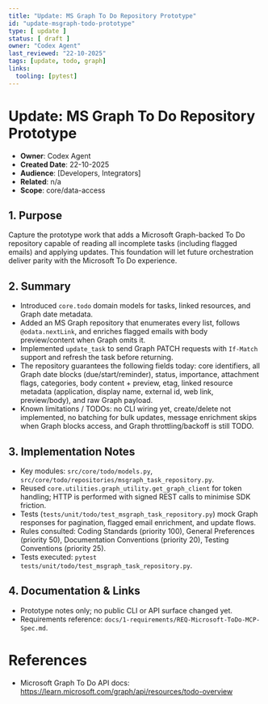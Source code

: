 ```yaml
---
title: "Update: MS Graph To Do Repository Prototype"
id: "update-msgraph-todo-prototype"
type: [ update ]
status: [ draft ]
owner: "Codex Agent"
last_reviewed: "22-10-2025"
tags: [update, todo, graph]
links:
  tooling: [pytest]
---
```


# Update: MS Graph To Do Repository Prototype

- **Owner**: Codex Agent
- **Created Date**: 22-10-2025
- **Audience**: [Developers, Integrators]
- **Related**: n/a
- **Scope**: core/data-access

## 1. Purpose

Capture the prototype work that adds a Microsoft Graph-backed To Do repository capable of reading all incomplete tasks (including flagged emails) and applying updates. This foundation will let future orchestration deliver parity with the Microsoft To Do experience.

## 2. Summary

- Introduced `core.todo` domain models for tasks, linked resources, and Graph date metadata.
- Added an MS Graph repository that enumerates every list, follows `@odata.nextLink`, and enriches flagged emails with body preview/content when Graph omits it.
- Implemented `update_task` to send Graph PATCH requests with `If-Match` support and refresh the task before returning.
- The repository guarantees the following fields today: core identifiers, all Graph date blocks (due/start/reminder), status, importance, attachment flags, categories, body content + preview, etag, linked resource metadata (application, display name, external id, web link, preview/body), and raw Graph payload.
- Known limitations / TODOs: no CLI wiring yet, create/delete not implemented, no batching for bulk updates, message enrichment skips when Graph blocks access, and Graph throttling/backoff is still TODO.

## 3. Implementation Notes

- Key modules: `src/core/todo/models.py`, `src/core/todo/repositories/msgraph_task_repository.py`.
- Reused `core.utilities.graph_utility.get_graph_client` for token handling; HTTP is performed with signed REST calls to minimise SDK friction.
- Tests (`tests/unit/todo/test_msgraph_task_repository.py`) mock Graph responses for pagination, flagged email enrichment, and update flows.
- Rules consulted: Coding Standards (priority 100), General Preferences (priority 50), Documentation Conventions (priority 20), Testing Conventions (priority 25).
- Tests executed: `pytest tests/unit/todo/test_msgraph_task_repository.py`.

## 4. Documentation & Links

- Prototype notes only; no public CLI or API surface changed yet.
- Requirements reference: `docs/1-requirements/REQ-Microsoft-ToDo-MCP-Spec.md`.

# References

- Microsoft Graph To Do API docs: https://learn.microsoft.com/graph/api/resources/todo-overview

